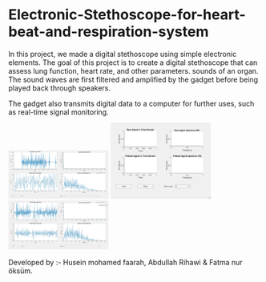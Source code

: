 # Electronic-Stethoscope-for-heart-beat-and-respiration-system
In this project, we made a digital stethoscope using simple electronic elements. The goal of this project is to create a digital stethoscope that can assess lung function, heart rate, and other parameters. sounds of an organ. The sound waves are first filtered and amplified by the gadget before being played back through speakers.

The gadget also transmits digital data to a computer for further uses, such as real-time signal monitoring.


<img src="img1.jpeg" alt="Image Description" width="200"/> <img src="img2.jpeg" alt="Image Description" width="200"/> <img src="img3.jpeg" alt="Image Description" width="200"/>

Developed by :- Husein mohamed faarah, Abdullah Rihawi & Fatma nur öksüm.
